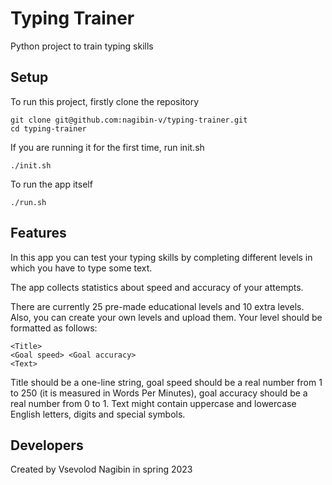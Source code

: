 # Typing Trainer
Python project to train typing skills
## Setup
To run this project, firstly clone the repository
```commandline
git clone git@github.com:nagibin-v/typing-trainer.git
cd typing-trainer
```
If you are running it for the first time, run init.sh
```commandline
./init.sh
```
To run the app itself
```commandline
./run.sh
```
## Features
In this app you can test your typing skills by completing different levels in which you have to type some text.

The app collects statistics about speed and accuracy of your attempts.

There are currently 25 pre-made educational levels and 10 extra levels. Also, you can create your own levels and upload them. Your level should be formatted as follows:
```text
<Title>
<Goal speed> <Goal accuracy>
<Text>
```
Title should be a one-line string, goal speed should be a real number from 1 to 250 (it is measured in Words Per Minutes), goal accuracy should be a real number from 0 to 1. Text might contain uppercase and lowercase English letters, digits and special symbols. 

## Developers
Created by Vsevolod Nagibin in spring 2023
